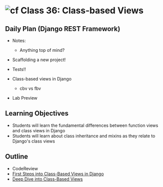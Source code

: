 # ![cf](http://i.imgur.com/7v5ASc8.png) Class 36: Class-based Views

## Daily Plan  (Django REST Framework)
- Notes:
    - Anything top of mind?
    
- Scaffolding a new project!
- Tests!!
- Class-based views in Django
    - cbv vs fbv
- Lab Preview

## Learning Objectives

- Students will learn the fundamental differences between function views and class views in Django
- Students will learn about class inheritance and mixins as they relate to Django's class views

## Outline
- CodeReview
- [First Steps into Class-Based Views in Django]
- [Deep Dive into Class-Based Views]
<!-- [Hyperlinks]  -->


<!-- links -->
[First Steps into Class-Based Views in Django]: ./notes/intro_cbv.md
[Deep Dive into Class-Based Views]: ./notes/deep_cbv.md
<!-- [Hyperlinks]: To supporting materials -->

